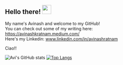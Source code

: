 ## Hello there! <img src="https://raw.githubusercontent.com/MartinHeinz/MartinHeinz/master/wave.gif" width="30px">


My name's Avinash and welcome to my GitHub! <br>
You can check out some of my writing here: https://avinashkratnam.medium.com/ <br>
Here's my Linkedin: www.linkedin.com/in/avinashratnam <br>

Ciao!!

![Avi's GitHub stats](https://github-readme-stats.vercel.app/api?username=aviratnam&hide=contribs&show_icons=true&theme=radical)
[![Top Langs](https://github-readme-stats.vercel.app/api/top-langs/?username=aviratnam&layout=compact)](https://github.com/aviratnam/github-readme-stats)




<!--
**AviRatnam/AviRatnam** is a ✨ _special_ ✨ repository because its `README.md` (this file) appears on your GitHub profile.

Here are some ideas to get you started:

- 🔭 I’m currently working on ...
- 🌱 I’m currently learning ...
- 👯 I’m looking to collaborate on ...
- 🤔 I’m looking for help with ...
- 💬 Ask me about ...
- 📫 How to reach me: ...
- 😄 Pronouns: ...
- ⚡ Fun fact: ...
-->
